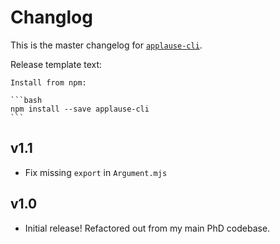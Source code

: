 # Changlog
This is the master changelog for [`applause-cli`](https://npmjs.org/packages/applause-cli).

Release template text:

	Install from npm:

	```bash
	npm install --save applause-cli
	```

## v1.1
 - Fix missing `export` in `Argument.mjs`

## v1.0
 - Initial release! Refactored out from my main PhD codebase.
